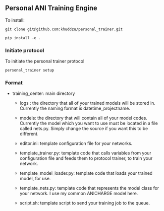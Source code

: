 ## Personal ANI Training Engine

To install:

`git clone git@github.com:khuddzu/personal_trainer.git`

`pip install -e .` 

### Initiate protocol

To initiate the personal trainer protocol 

`personal_trainer setup`

### Format

- training\_center: main directory

	* logs : the directory that all of your trained models will be stored in. Currently the naming format is datetime\_projectname. 
	
	* models: the directory that will contain all of your model codes. Currently the model which you want to use must be located in a file called nets.py. Simply change the source if you want this to be different.
	
	* editor.ini: template configuration file for your networks.
	
	* template\_trainer.py: template code that calls variables from your configuration file and feeds them to protocol trainer, to train your network.
	
	* template\_model\_loader.py: template code that loads your trained model, for use.
	
	* template\_nets.py: template code that represents the model class for your network. I use my common ANICHARGE model here. 
	
	* script.sh: template script to send your training job to the queue.
